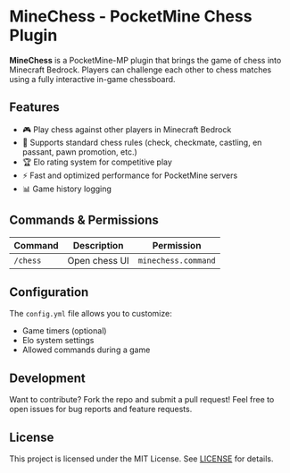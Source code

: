 # MineChess - PocketMine Chess Plugin

**MineChess** is a PocketMine-MP plugin that brings the game of chess into Minecraft Bedrock. Players can challenge each other to chess matches using a fully interactive in-game chessboard.

## Features
- 🎮 Play chess against other players in Minecraft Bedrock
- 📜 Supports standard chess rules (check, checkmate, castling, en passant, pawn promotion, etc.)
- 🏆 Elo rating system for competitive play
- ⚡ Fast and optimized performance for PocketMine servers
- 📊 Game history logging

## Commands & Permissions
| Command                                    | Description   | Permission          |
|--------------------------------------------|---------------|---------------------|
| `/chess` | Open chess UI | `minechess.command` |

## Configuration
The `config.yml` file allows you to customize:
- Game timers (optional)
- Elo system settings
- Allowed commands during a game

## Development
Want to contribute? Fork the repo and submit a pull request! Feel free to open issues for bug reports and feature requests.

## License
This project is licensed under the MIT License. See [LICENSE](LICENSE) for details.
